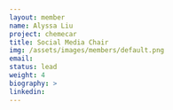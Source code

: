 ```yaml
---
layout: member
name: Alyssa Liu
project: chemecar
title: Social Media Chair
img: /assets/images/members/default.png
email:
status: lead
weight: 4
biography: >
linkedin:
---
```

